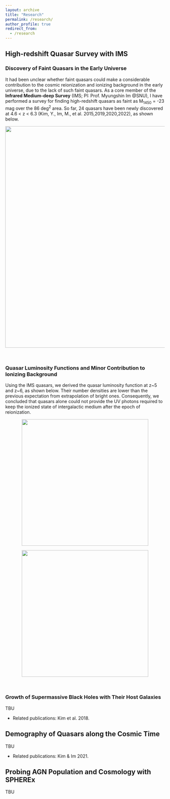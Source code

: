 ```yaml
---
layout: archive
title: "Research"
permalink: /research/
author_profile: true
redirect_from: 
  - /research
---
```


## High-redshift Quasar Survey with IMS

### Discovery of Faint Quasars in the Early Universe

It had been unclear whether faint quasars could make a considerable contribution to the cosmic reionization and ionizing background in the early universe, due to the lack of such faint quasars.
As a core member of the **Infrared Medium-deep Survey** (IMS; PI: Prof. Myungshin Im @SNU), I have performed a survey for finding high-redshift quasars as faint as M<sub>1450</sub> = -23 mag over the 86 deg<sup>2</sup> area. So far, 24 quasars have been newly discovered at 4.6 < z < 6.3 (Kim, Y., Im, M., et al. 2015,2019,2020,2022), as shown below.


<p align="center"><img src="https://yongjungkim.github.io/images/imsquasars.png" width="700px"></p><br/>

<!--
During my Ph.D., I participated in the Infrared Medium-deep Survey(IMS; PI: Prof. Myungshin Im), a near-infrared imaging survey, for which imaging data were obtained with the Wide Field Camera(WFCam) on the United Kingdom Infrared Telescope (UKIRT). Combining this with the optical data from the Canada-France-Hawaii Telescope Legacy Survey (CFHTLS), we have performed a high-redshift quasar survey to find faint quasars. It had been unclear whether such faint quasars could make a considerable contribution to the cosmic reionization and ionizing background in the early universe. Dozens of quasars at z>5 have been discovered so far, and we derived the quasar luminosity function at z\~5 and z\~6. We suggest that quasars are not the main contributors to provide UV photons required to fully ionize hydrogen in the early universe.
 * Related publications: Kim et al. 2015,2019,2020; Jeon et al. 2016,2017; Shin et al. 2020.
-->

### Quasar Luminosity Functions and Minor Contribution to Ionizing Background

Using the IMS quasars, we derived the quasar luminosity function at z\~5 and z\~6, as shown below. Their number densities are lower than the previous expectation from extrapolation of bright ones. Consequently, we concluded that quasars alone could not provide the UV photons required to keep the ionized state of intergalactic medium after the epoch of reionization.

<p align="center"><img src="https://yongjungkim.github.io/images/z5qlf.png" width="400px"></p>

<p align="center"><img src="https://yongjungkim.github.io/images/z6qlf.png" width="400px"></p><br/>

### Growth of Supermassive Black Holes with Their Host Galaxies

 TBU
 
 * Related publications: Kim et al. 2018.

## Demography of Quasars along the Cosmic Time

 TBU
 
 * Related publications: Kim & Im 2021.

## Probing AGN Population and Cosmology with SPHEREx

  TBU
